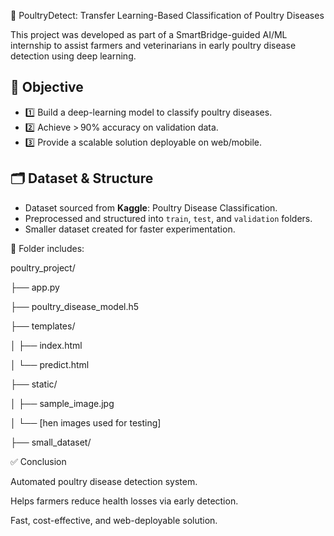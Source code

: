 🐔 PoultryDetect: Transfer Learning-Based Classification of Poultry Diseases

This project was developed as part of a SmartBridge-guided AI/ML internship to assist farmers and veterinarians in early poultry disease detection using deep learning.

## 🎯 Objective

- 1️⃣ Build a deep-learning model to classify poultry diseases.
- 2️⃣ Achieve > 90% accuracy on validation data.
- 3️⃣ Provide a scalable solution deployable on web/mobile.

## 🗂️ Dataset & Structure

- Dataset sourced from **Kaggle**: Poultry Disease Classification.
- Preprocessed and structured into `train`, `test`, and `validation` folders.
- Smaller dataset created for faster experimentation.

📁 Folder includes:

poultry_project/

├── app.py

├── poultry_disease_model.h5

├── templates/

│ ├── index.html

│ └── predict.html

├── static/

│ ├── sample_image.jpg

│ └── [hen images used for testing]

├── small_dataset/

✅ Conclusion

 Automated poultry disease detection system.

 Helps farmers reduce health losses via early detection.

 Fast, cost-effective, and web-deployable solution.


